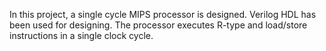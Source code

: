 In this project, a single cycle MIPS processor is designed. Verilog HDL has been used for designing. The processor executes R-type and load/store instructions in a single clock cycle. 
